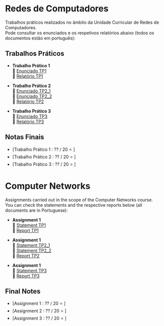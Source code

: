 # Redes de Computadores

Trabalhos práticos realizados no âmbito da Unidade Curricular de Redes de Computadores.  
Pode consultar os enunciados e os respetivos relatórios abaixo (todos os documentos estão em português):

## Trabalhos Práticos

- **Trabalho Prático 1**  
  📄 [Enunciado TP1](TP1/enunciado_tp1.pdf)  
  📝 [Relatório TP1](TP1/relatório_fase_1.pdf)

- **Trabalho Prático 2**  
  📄 [Enunciado TP2_1](TP2/enunciado_tp2_1.pdf)  
  📄 [Enunciado TP2_2](TP2/enunciado_tp2_2.pdf)  
  📝 [Relatório TP2](TP2/relatorio_tp2.pdf)

- **Trabalho Prático 3**  
  📄 [Enunciado TP3](TP3/enunciado_tp3.pdf)  
  📝 [Relatório TP3](TP3/relatorio_tp3.pdf)


## Notas Finais
* [Trabalho Prático 1 : ?? / 20 ⭐️ ]
* [Trabalho Prático 2 : ?? / 20 ⭐️ ]
* [Trabalho Prático 3 : ?? / 20 ⭐️ ]

# Computer Networks
Assignments carried out in the scope of the Computer Networks course.
You can check the statements and the respective reports below (all documents are in Portuguese):
- **Assignment 1**  
  📄 [Statement TP1](TP1/enunciado_tp1.pdf)  
  📝 [Report TP1](TP1/relatório_fase_1.pdf)

- **Assignment 1**  
  📄 [Statement TP2_1](TP2/enunciado_tp2_1.pdf)  
  📄 [Statement TP2_2](TP2/enunciado_tp2_2.pdf)  
  📝 [Report TP2](TP2/relatorio_tp2.pdf)

- **Assignment 1**  
  📄 [Statement TP3](TP3/enunciado_tp3.pdf)  
  📝 [Report TP3](TP3/relatorio_tp3.pdf)

## Final Notes
- [Assignment 1 : ?? / 20 ⭐️ ]
- [Assignment 2 : ?? / 20 ⭐️ ]
- [Assignment 3 : ?? / 20 ⭐️ ]